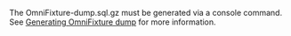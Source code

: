 The  OmniFixture-dump.sql.gz must be generated via a console command. 
See [Generating OmniFixture dump](https://github.com/piwik/piwik/tree/master/tests#keep-omnifixture-up-to-date) for more information.
